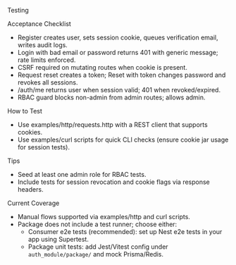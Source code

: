 Testing

Acceptance Checklist
- Register creates user, sets session cookie, queues verification email, writes audit logs.
- Login with bad email or password returns 401 with generic message; rate limits enforced.
- CSRF required on mutating routes when cookie is present.
- Request reset creates a token; Reset with token changes password and revokes all sessions.
- /auth/me returns user when session valid; 401 when revoked/expired.
- RBAC guard blocks non-admin from admin routes; allows admin.

How to Test
- Use examples/http/requests.http with a REST client that supports cookies.
- Use examples/curl scripts for quick CLI checks (ensure cookie jar usage for session tests).

Tips
- Seed at least one admin role for RBAC tests.
- Include tests for session revocation and cookie flags via response headers.

Current Coverage
- Manual flows supported via examples/http and curl scripts.
- Package does not include a test runner; choose either:
  - Consumer e2e tests (recommended): set up Nest e2e tests in your app using Supertest.
  - Package unit tests: add Jest/Vitest config under `auth_module/package/` and mock Prisma/Redis.
